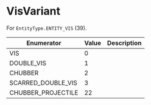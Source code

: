 # VisVariant

For `EntityType.ENTITY_VIS` (39). 

| Enumerator | Value | Description |
| - | - | - |
| VIS | 0 |  |
| DOUBLE_VIS | 1 |  |
| CHUBBER | 2 |  |
| SCARRED_DOUBLE_VIS | 3 |  |
| CHUBBER_PROJECTILE | 22 |  |
